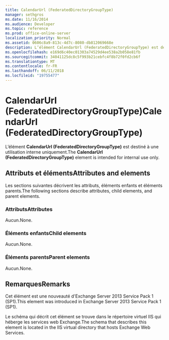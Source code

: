 ```yaml
---
title: CalendarUrl (FederatedDirectoryGroupType)
manager: sethgros
ms.date: 11/16/2014
ms.audience: Developer
ms.topic: reference
ms.prod: office-online-server
localization_priority: Normal
ms.assetid: 0606c8a9-813c-4d7c-8080-db812069668e
description: L’élément CalendarUrl (FederatedDirectoryGroupType) est destiné à une utilisation interne uniquement.
ms.openlocfilehash: e169d6c40ec01303a74529d4ee538a2b058e81fb
ms.sourcegitcommit: 34041125dc8c5f993b21cebfc4f8b72f0fd2cb6f
ms.translationtype: MT
ms.contentlocale: fr-FR
ms.lasthandoff: 06/11/2018
ms.locfileid: "19755477"
---
```

# <a name="calendarurl-federateddirectorygrouptype"></a><span data-ttu-id="8db39-103">CalendarUrl (FederatedDirectoryGroupType)</span><span class="sxs-lookup"><span data-stu-id="8db39-103">CalendarUrl (FederatedDirectoryGroupType)</span></span>

<span data-ttu-id="8db39-104">L’élément **CalendarUrl (FederatedDirectoryGroupType)** est destiné à une utilisation interne uniquement.</span><span class="sxs-lookup"><span data-stu-id="8db39-104">The **CalendarUrl (FederatedDirectoryGroupType)** element is intended for internal use only.</span></span> 

## <a name="attributes-and-elements"></a><span data-ttu-id="8db39-105">Attributs et éléments</span><span class="sxs-lookup"><span data-stu-id="8db39-105">Attributes and elements</span></span>

<span data-ttu-id="8db39-106">Les sections suivantes décrivent les attributs, éléments enfants et éléments parents.</span><span class="sxs-lookup"><span data-stu-id="8db39-106">The following sections describe attributes, child elements, and parent elements.</span></span>
  
### <a name="attributes"></a><span data-ttu-id="8db39-107">Attributs</span><span class="sxs-lookup"><span data-stu-id="8db39-107">Attributes</span></span>

<span data-ttu-id="8db39-108">Aucun.</span><span class="sxs-lookup"><span data-stu-id="8db39-108">None.</span></span>
  
### <a name="child-elements"></a><span data-ttu-id="8db39-109">Éléments enfants</span><span class="sxs-lookup"><span data-stu-id="8db39-109">Child elements</span></span>

<span data-ttu-id="8db39-110">Aucun.</span><span class="sxs-lookup"><span data-stu-id="8db39-110">None.</span></span>
  
### <a name="parent-elements"></a><span data-ttu-id="8db39-111">Éléments parents</span><span class="sxs-lookup"><span data-stu-id="8db39-111">Parent elements</span></span>

<span data-ttu-id="8db39-112">Aucun.</span><span class="sxs-lookup"><span data-stu-id="8db39-112">None.</span></span>
  
## <a name="remarks"></a><span data-ttu-id="8db39-113">Remarques</span><span class="sxs-lookup"><span data-stu-id="8db39-113">Remarks</span></span>

<span data-ttu-id="8db39-114">Cet élément est une nouveauté d'Exchange Server 2013 Service Pack 1 (SP1).</span><span class="sxs-lookup"><span data-stu-id="8db39-114">This element was introduced in Exchange Server 2013 Service Pack 1 (SP1).</span></span>
  
<span data-ttu-id="8db39-115">Le schéma qui décrit cet élément se trouve dans le répertoire virtuel IIS qui héberge les services web Exchange.</span><span class="sxs-lookup"><span data-stu-id="8db39-115">The schema that describes this element is located in the IIS virtual directory that hosts Exchange Web Services.</span></span>
  


